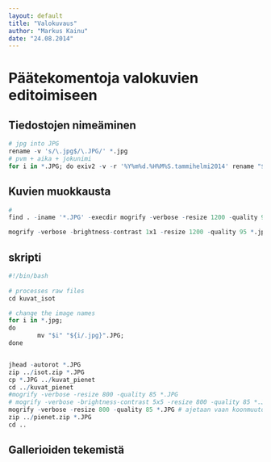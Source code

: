 ```yaml
---
layout: default
title: "Valokuvaus"
author: "Markus Kainu"
date: "24.08.2014"
---
```


# Päätekomentoja valokuvien editoimiseen

## Tiedostojen nimeäminen


```r
# jpg into JPG
rename -v 's/\.jpg$/\.JPG/' *.jpg
# pvm + aika + jokunimi
for i in *.JPG; do exiv2 -v -r '%Y%m%d.%H%M%S.tammihelmi2014' rename "$i"; done
```

## Kuvien muokkausta



```r
# 
find . -iname '*.JPG' -execdir mogrify -verbose -resize 1200 -quality 95 {} \;

mogrify -verbose -brightness-contrast 1x1 -resize 1200 -quality 95 *.jpg
```




## skripti


```r
#!/bin/bash
 
# processes raw files
cd kuvat_isot

# change the image names
for i in *.jpg;
do
        mv "$i" "${i/.jpg}".JPG;
done


jhead -autorot *.JPG
zip ../isot.zip *.JPG 
cp *.JPG ../kuvat_pienet
cd ../kuvat_pienet
#mogrify -verbose -resize 800 -quality 85 *.JPG
# mogrify -verbose -brightness-contrast 5x5 -resize 800 -quality 85 *.JPG
mogrify -verbose -resize 800 -quality 85 *.JPG # ajetaan vaan koonmuutos, koska uudet kuvat Minnan ottamia ja säädettyjä
zip ../pienet.zip *.JPG 
cd ..
```




## Gallerioiden tekemistä


